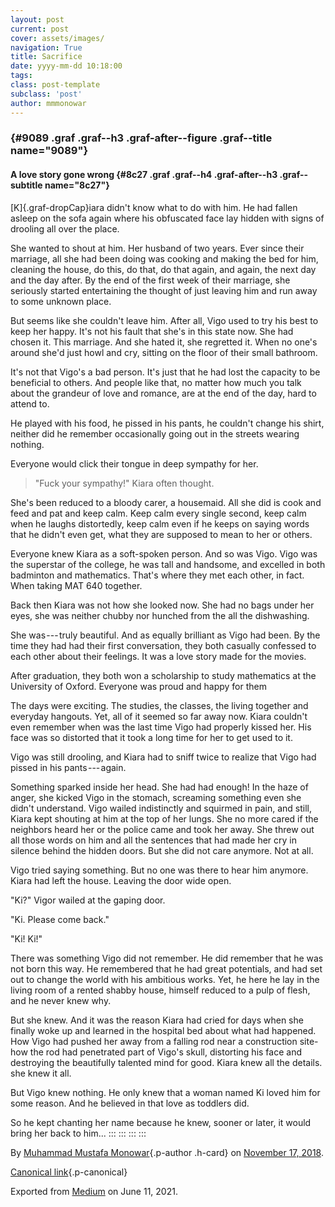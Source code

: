 ```yaml
---
layout: post
current: post
cover: assets/images/
navigation: True
title: Sacrifice
date: yyyy-mm-dd 10:18:00
tags: 
class: post-template
subclass: 'post'
author: mmmonowar
---
```


###  {#9089 .graf .graf--h3 .graf-after--figure .graf--title name="9089"}

#### A love story gone wrong {#8c27 .graf .graf--h4 .graf-after--h3 .graf--subtitle name="8c27"}

[K]{.graf-dropCap}iara didn't know what to do with him. He had fallen
asleep on the sofa again where his obfuscated face lay hidden with signs
of drooling all over the place.

She wanted to shout at him. Her husband of two years. Ever since their
marriage, all she had been doing was cooking and making the bed for him,
cleaning the house, do this, do that, do that again, and again, the next
day and the day after. By the end of the first week of their marriage,
she seriously started entertaining the thought of just leaving him and
run away to some unknown place.

But seems like she couldn't leave him. After all, Vigo used to try his
best to keep her happy. It's not his fault that she's in this state now.
She had chosen it. This marriage. And she hated it, she regretted it.
When no one's around she'd just howl and cry, sitting on the floor of
their small bathroom.

It's not that Vigo's a bad person. It's just that he had lost the
capacity to be beneficial to others. And people like that, no matter how
much you talk about the grandeur of love and romance, are at the end of
the day, hard to attend to.

He played with his food, he pissed in his pants, he couldn't change his
shirt, neither did he remember occasionally going out in the streets
wearing nothing.

Everyone would click their tongue in deep sympathy for her.

> "Fuck your sympathy!" Kiara often thought.

She's been reduced to a bloody carer, a housemaid. All she did is cook
and feed and pat and keep calm. Keep calm every single second, keep calm
when he laughs distortedly, keep calm even if he keeps on saying words
that he didn't even get, what they are supposed to mean to her or
others.

Everyone knew Kiara as a soft-spoken person. And so was Vigo. Vigo was
the superstar of the college, he was tall and handsome, and excelled in
both badminton and mathematics. That's where they met each other, in
fact. When taking MAT 640 together.

Back then Kiara was not how she looked now. She had no bags under her
eyes, she was neither chubby nor hunched from the all the dishwashing.

She was --- truly beautiful. And as equally brilliant as Vigo had been.
By the time they had had their first conversation, they both casually
confessed to each other about their feelings. It was a love story made
for the movies.

After graduation, they both won a scholarship to study mathematics at
the University of Oxford. Everyone was proud and happy for them

The days were exciting. The studies, the classes, the living together
and everyday hangouts. Yet, all of it seemed so far away now. Kiara
couldn't even remember when was the last time Vigo had properly kissed
her. His face was so distorted that it took a long time for her to get
used to it.

Vigo was still drooling, and Kiara had to sniff twice to realize that
Vigo had pissed in his pants --- again.

Something sparked inside her head. She had had enough! In the haze of
anger, she kicked Vigo in the stomach, screaming something even she
didn't understand. Vigo wailed indistinctly and squirmed in pain, and
still, Kiara kept shouting at him at the top of her lungs. She no more
cared if the neighbors heard her or the police came and took her away.
She threw out all those words on him and all the sentences that had made
her cry in silence behind the hidden doors. But she did not care
anymore. Not at all.

Vigo tried saying something. But no one was there to hear him anymore.
Kiara had left the house. Leaving the door wide open.

"Ki?" Vigor wailed at the gaping door.

"Ki. Please come back."

"Ki! Ki!"

There was something Vigo did not remember. He did remember that he was
not born this way. He remembered that he had great potentials, and had
set out to change the world with his ambitious works. Yet, he here he
lay in the living room of a rented shabby house, himself reduced to a
pulp of flesh, and he never knew why.

But she knew. And it was the reason Kiara had cried for days when she
finally woke up and learned in the hospital bed about what had happened.
How Vigo had pushed her away from a falling rod near a construction
site- how the rod had penetrated part of Vigo's skull, distorting his
face and destroying the beautifully talented mind for good. Kiara knew
all the details. she knew it all.

But Vigo knew nothing. He only knew that a woman named Ki loved him for
some reason. And he believed in that love as toddlers did.

So he kept chanting her name because he knew, sooner or later, it would
bring her back to him...
:::
:::
:::
:::

By [Muhammad Mustafa Monowar](https://medium.com/@mmmonowar){.p-author
.h-card} on [November 17, 2018](https://medium.com/p/8bcc5b60a875).

[Canonical
link](https://medium.com/@mmmonowar/sacrifice-8bcc5b60a875){.p-canonical}

Exported from [Medium](https://medium.com) on June 11, 2021.
